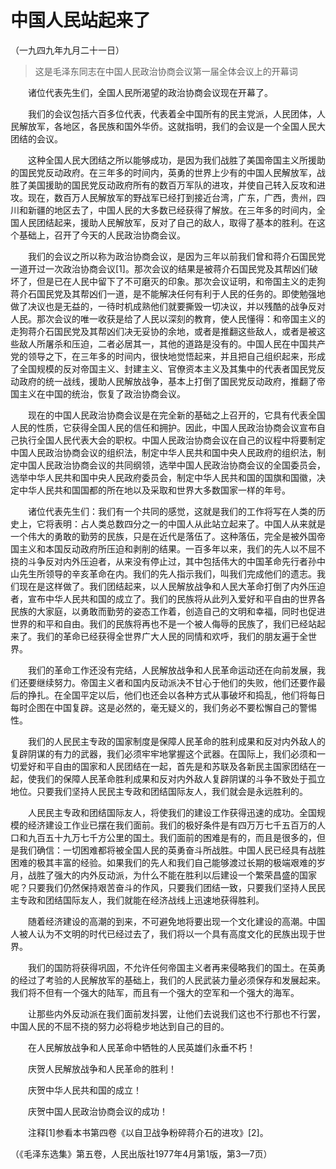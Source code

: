 # 中国人民站起来了 　   
（一九四九年九月二十一日）   
  
> 这是毛泽东同志在中国人民政治协商会议第一届全体会议上的开幕词   
  
　　诸位代表先生们，全国人民所渴望的政治协商会议现在开幕了。   
  
　　我们的会议包括六百多位代表，代表着全中国所有的民主党派，人民团体，人民解放军，各地区，各民族和国外华侨。这就指明，我们的会议是一个全国人民大团结的会议。   
  
　　这种全国人民大团结之所以能够成功，是因为我们战胜了美国帝国主义所援助的国民党反动政府。在三年多的时间内，英勇的世界上少有的中国人民解放军，战胜了美国援助的国民党反动政府所有的数百万军队的进攻，并使自己转入反攻和进攻。现在，数百万人民解放军的野战军已经打到接近台湾，广东，广西，贵州，四川和新疆的地区去了，中国人民的大多数已经获得了解放。在三年多的时间内，全国人民团结起来，援助人民解放军，反对了自己的敌人，取得了基本的胜利。在这个基础上，召开了今天的人民政治协商会议。   
  
　　我们的会议之所以称为政治协商会议，是因为三年以前我们曾和蒋介石国民党一道开过一次政治协商会议[1]。那次会议的结果是被蒋介石国民党及其帮凶们破坏了，但是已在人民中留下了不可磨灭的印象。那次会议证明，和帝国主义的走狗蒋介石国民党及其帮凶们一道，是不能解决任何有利于人民的任务的。即使勉强地做了决议也是无益的，一待时机成熟他们就要撕毁一切决议，并以残酷的战争反对人民。那次会议的唯一收获是给了人民以深刻的教育，使人民懂得：和帝国主义的走狗蒋介石国民党及其帮凶们决无妥协的余地，或者是推翻这些敌人，或者是被这些敌人所屠杀和压迫，二者必居其一，其他的道路是没有的。中国人民在中国共产党的领导之下，在三年多的时间内，很快地觉悟起来，并且把自己组织起来，形成了全国规模的反对帝国主义、封建主义、官僚资本主义及其集中的代表者国民党反动政府的统一战线，援助人民解放战争，基本上打倒了国民党反动政府，推翻了帝国主义在中国的统治，恢复了政治协商会议。   
  
　　现在的中国人民政治协商会议是在完全新的基础之上召开的，它具有代表全国人民的性质，它获得全国人民的信任和拥护。因此，中国人民政治协商会议宣布自己执行全国人民代表大会的职权。中国人民政治协商会议在自己的议程中将要制定中国人民政治协商会议的组织法，制定中华人民共和国中央人民政府的组织法，制定中国人民政治协商会议的共同纲领，选举中国人民政治协商会议的全国委员会，选举中华人民共和国中央人民政府委员会，制定中华人民共和国的国旗和国徽，决定中华人民共和国国都的所在地以及采取和世界大多数国家一样的年号。   
  
　　诸位代表先生们：我们有一个共同的感觉，这就是我们的工作将写在人类的历史上，它将表明：占人类总数四分之一的中国人从此站立起来了。中国人从来就是一个伟大的勇敢的勤劳的民族，只是在近代是落伍了。这种落伍，完全是被外国帝国主义和本国反动政府所压迫和剥削的结果。一百多年以来，我们的先人以不屈不挠的斗争反对内外压迫者，从来没有停止过，其中包括伟大的中国革命先行者孙中山先生所领导的辛亥革命在内。我们的先人指示我们，叫我们完成他们的遗志。我们现在是这样做了。我们团结起来，以人民解放战争和人民大革命打倒了内外压迫者，宣布中华人民共和国的成立了。我们的民族将从此列入爱好和平自由的世界各民族的大家庭，以勇敢而勤劳的姿态工作着，创造自己的文明和幸福，同时也促进世界的和平和自由。我们的民族将再也不是一个被人侮辱的民族了，我们已经站起来了。我们的革命已经获得全世界广大人民的同情和欢呼，我们的朋友遍于全世界。   
  
　　我们的革命工作还没有完结，人民解放战争和人民革命运动还在向前发展，我们还要继续努力。帝国主义者和国内反动派决不甘心于他们的失败，他们还要作最后的挣扎。在全国平定以后，他们也还会以各种方式从事破坏和捣乱，他们将每日每时企图在中国复辟。这是必然的，毫无疑义的，我们务必不要松懈自己的警惕性。   
  
　　我们的人民民主专政的国家制度是保障人民革命的胜利成果和反对内外敌人的复辟阴谋的有力的武器，我们必须牢牢地掌握这个武器。在国际上，我们必须和一切爱好和平自由的国家和人民团结在一起，首先是和苏联及各新民主国家团结在一起，使我们的保障人民革命胜利成果和反对内外敌人复辟阴谋的斗争不致处于孤立地位。只要我们坚持人民民主专政和团结国际友人，我们就会是永远胜利的。   
  
　　人民民主专政和团结国际友人，将使我们的建设工作获得迅速的成功。全国规模的经济建设工作业已摆在我们面前。我们的极好条件是有四万万七千五百万的人口和九百五十九万七千方公里的国土。我们面前的困难是有的，而且是很多的，但是我们确信：一切困难都将被全国人民的英勇奋斗所战胜。中国人民已经具有战胜困难的极其丰富的经验。如果我们的先人和我们自己能够渡过长期的极端艰难的岁月，战胜了强大的内外反动派，为什么不能在胜利以后建设一个繁荣昌盛的国家呢？只要我们仍然保持艰苦奋斗的作风，只要我们团结一致，只要我们坚持人民民主专政和团结国际友人，我们就能在经济战线上迅速地获得胜利。   
  
　　随着经济建设的高潮的到来，不可避免地将要出现一个文化建设的高潮。中国人被人认为不文明的时代已经过去了，我们将以一个具有高度文化的民族出现于世界。   
  
　　我们的国防将获得巩固，不允许任何帝国主义者再来侵略我们的国土。在英勇的经过了考验的人民解放军的基础上，我们的人民武装力量必须保存和发展起来。我们将不但有一个强大的陆军，而且有一个强大的空军和一个强大的海军。   
  
　　让那些内外反动派在我们面前发抖罢，让他们去说我们这也不行那也不行罢，中国人民的不屈不挠的努力必将稳步地达到自己的目的。   
  
　　在人民解放战争和人民革命中牺牲的人民英雄们永垂不朽！   
  
　　庆贺人民解放战争和人民革命的胜利！   
  
　　庆贺中华人民共和国的成立！   
  
　　庆贺中国人民政治协商会议的成功！   
  
　　注释[1]参看本书第四卷《以自卫战争粉碎蒋介石的进攻》[2]。   
  
（《毛泽东选集》第五卷，人民出版社1977年4月第1版，第3—7页）   
  
